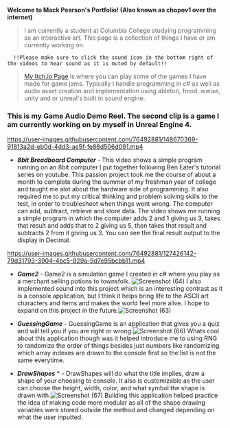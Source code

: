 
**Welcome to Mack Pearson's Portfolio! (Also known as chopov1 over the internet)**
>I am currently a student at Columbia College studying programming as an interactive art. This page is a collection of things I have or am currently working on.

      !!Please make sure to click the sound icon in the bottom right of the videos to hear sound as it is muted by default!!
>[My Itch.io Page](https://itch.io/profile/chopov1) is where you can play some of the games I have made for game jams. Typically I handle programming in c# as well as audio asset creation and implementation using ableton, fmod, wwise, unity and or unreal's built in sound engine. 



### This is my Game Audio Demo Reel. The second clip is a game I am currently working on by myself in Unreal Engine 4.


https://user-images.githubusercontent.com/76492881/148670369-91813a2d-eb0d-4dd3-ae5f-fe88d506d091.mp4




* *__8bit Breadboard Computer__* - This video shows a simple program running on an 8bit computer I put together following Ben Eater's tutorial series on youtube. This passion project took me the course of about a month to complete during the summer of my freshman year of college and taught me alot about the hardware side of programming. It also required me to put my critical thinking and problem solving skills to the test, in order to troubleshoot when things went wrong. The computer can add, subtract, retrieve and store data. The video shows me running a simple program in which the computer adds 2 and 1 giving us 3, takes that result and adds that to 2 giving us 5, then takes that result and subtracts 2 from it giving us 3. You can see the final result output to the display in Decimal. 


https://user-images.githubusercontent.com/76492881/127426142-79d31793-3904-4bc5-929a-9d7e95bcbb11.mp4








* *__Game2__*                 -
      Game2 is a simulation game I created in c# where you play as a merchant selling potions to townsfolk. ![Screenshot (64)](https://user-images.githubusercontent.com/76492881/126075050-2ec8abc6-b5c9-4271-b529-21585ebc9b3d.png)
      I also implemented sound into this project which is an interesting contrast as it is a console application, but I think it helps bring life to the ASCII art characters and items and makes the world feel more alive. I hope to expand on this project in the future.![Screenshot (63)](https://user-images.githubusercontent.com/76492881/126075129-5f550205-c846-4b29-822d-d3473bf12f2a.png)

* *__GuessingGame__* - GuessingGame is an application that gives you a quiz and will tell you if you are right or wrong.![Screenshot (66)](https://user-images.githubusercontent.com/76492881/126075597-9f154969-fadb-40c3-af4f-1d48bf6b9e7d.png)
Whats cool about this application though was it helped introduce me to using RNG to randomize the order of things besides just numbers like randomizing which array indexes are drawn to the console first so the list is not the same everytime.

* *__DrawShapes__* * - DrawShapes will do what the title implies, draw a shape of your choosing to console. It also is customizable as the user can choose the height, width, color, and what symbol the shape is drawn with.![Screenshot (67)](https://user-images.githubusercontent.com/76492881/126075751-05adcc73-3d0a-4fef-b163-3cc05db333df.png)
Building this application helped practice the idea of making code more modular as all of the shape drawing variables were stored outside the method and changed depending on what the user inputted.



<!--
**chopov1/chopov1** is a ✨ _special_ ✨ repository because its `README.md` (this file) appears on your GitHub profile.

Here are some ideas to get you started:

- 🔭 I’m currently working on ...
- 🌱 I’m currently learning ...
- 👯 I’m looking to collaborate on ...
- 🤔 I’m looking for help with ...
- 💬 Ask me about ...
- 📫 How to reach me: ...
- 😄 Pronouns: ...
- ⚡ Fun fact: ...
-->
